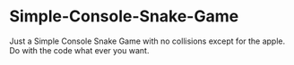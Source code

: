 # Simple-Console-Snake-Game
Just a Simple Console Snake Game with no collisions except for the apple.
Do with the code what ever you want.
